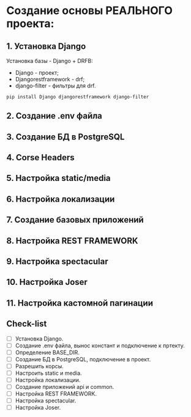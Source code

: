 # Создание основы РЕАЛЬНОГО проекта:
## 1. Установка Django
Установка базы - Django + DRFB:
- Django - проект;
- Djangorestframework - drf;
- django-filter - фильтры для drf.
```bash
pip install Django djangorestframework django-filter
```
## 2. Создание .env файла
## 3. Создание БД в PostgreSQL
## 4. Corse Headers
## 5. Настройка static/media
## 6. Настройка локализации
## 7. Создание базовых приложений
## 8. Настройка REST FRAMEWORK 
## 9. Настройка spectacular
## 10. Настройка Joser
## 11. Настройка кастомной пагинации

## Check-list
- [ ] Установка Django.
- [ ] Создание .env файла, вынос констант и подключение к пртекту.
- [ ] Определение BASE_DIR.
- [ ] Создание БД в PostgreSQL, подключение в проект.
- [ ] Разрешить корсы.
- [ ] Настроить static и media.
- [ ] Настройка локализации.
- [ ] Создание приложений api и common.
- [ ] Настройка REST FRAMEWORK.
- [ ] Настройка spectacular.
- [ ] Настройка Joser.
